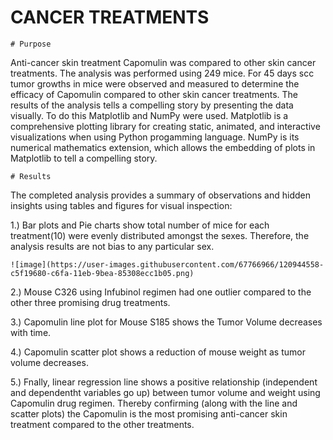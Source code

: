 # CANCER TREATMENTS
    # Purpose 
  
Anti-cancer skin treatment Capomulin was compared to other skin cancer treatments. The analysis was performed using 249 mice. For 45 days scc tumor growths in mice were observed and measured to determine the efficacy of Capomulin compared to other skin cancer treatments. The results of the analysis tells a compelling story by presenting the data visually. To do this Matplotlib and NumPy were used. Matplotlib is a comprehensive plotting library for creating static, animated, and interactive visualizations when using Python progamming language. NumPy is its numerical mathematics extension, which allows the embedding of plots in Matplotlib to tell a compelling story.

    # Results

The completed analysis provides a summary of observations and hidden insights using tables and figures for visual inspection: 
                   
1.) Bar plots and Pie charts show total number of mice for each treatment(10) were evenly distributed amongst the sexes. Therefore, the analysis results are not bias to any
    particular sex.
    
    ![image](https://user-images.githubusercontent.com/67766966/120944558-c5f19680-c6fa-11eb-9bea-85308ecc1b05.png)

2.) Mouse C326 using Infubinol regimen had one outlier compared to the other three promising drug treatments.

3.) Capomulin line plot for Mouse S185 shows the Tumor Volume decreases with time.

4.) Capomulin scatter plot shows a reduction of mouse weight as tumor volume decreases.

5.) Fnally, linear regression line shows a positive relationship (independent and dependentht variables go up) between tumor volume and weight using Capomulin drug regimen.
    Thereby confirming (along with the line and scatter plots) the Capomulin is the most promising anti-cancer skin treatment compared to the other treatments. 
